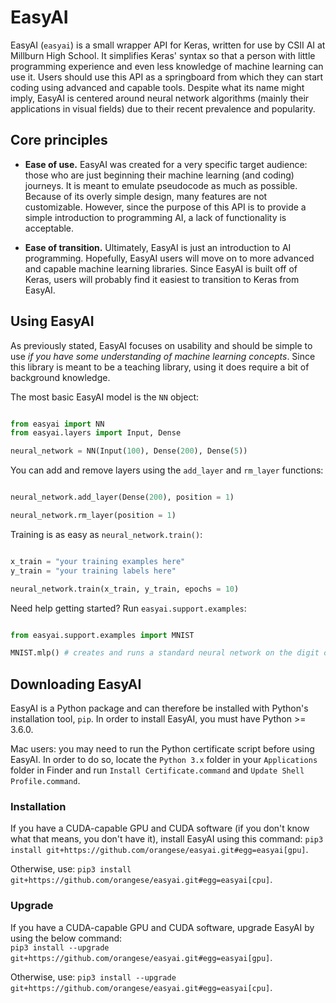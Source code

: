 
# EasyAI

EasyAI (`easyai`) is a small wrapper API for Keras, written for use by CSII AI at Millburn High School. It simplifies Keras' syntax so that a person with little programming experience and even less knowledge of machine learning can use it. Users should use this API as a springboard from which they can start coding using advanced and capable tools. Despite what its name might imply, EasyAI is centered around neural network algorithms (mainly their applications in visual fields) due to their recent prevalence and popularity.

## Core principles

* **Ease of use.** EasyAI was created for a very specific target audience: those who are just beginning their 
machine learning (and coding) journeys. It is meant to emulate pseudocode as much as possible. Because of its overly simple design, many features are not customizable. However, since the purpose of this API is to provide a simple introduction to programming AI, a lack of functionality is acceptable.

* **Ease of transition.** Ultimately, EasyAI is just an introduction to AI programming. Hopefully, EasyAI users 
will move on to more advanced and capable machine learning libraries. Since EasyAI is built off of Keras, users will
probably find it easiest to transition to Keras from EasyAI.

## Using EasyAI

As previously stated, EasyAI focuses on usability and should be simple to use _if you have some understanding of machine learning concepts_. Since this library is meant to be a teaching library, using it does require a bit of background knowledge.

The most basic EasyAI model is the `NN` object:

```python

from easyai import NN
from easyai.layers import Input, Dense

neural_network = NN(Input(100), Dense(200), Dense(5))

```

You can add and remove layers using the `add_layer` and `rm_layer` functions:

```python

neural_network.add_layer(Dense(200), position = 1)

neural_network.rm_layer(position = 1)

```

Training is as easy as `neural_network.train()`:

```python

x_train = "your training examples here"
y_train = "your training labels here"

neural_network.train(x_train, y_train, epochs = 10)

```

Need help getting started? Run `easyai.support.examples`:

```python

from easyai.support.examples import MNIST

MNIST.mlp() # creates and runs a standard neural network on the digit classifying dataset, MNIST

```

## Downloading EasyAI

EasyAI is a Python package and can therefore be installed with Python's installation tool, `pip`. In order to install EasyAI, you must have Python >= 3.6.0.

Mac users: you may need to run the Python certificate script before using EasyAI. In order to do so, locate the `Python 3.x` folder in your `Applications` folder in Finder and run `Install Certificate.command` and `Update Shell Profile.command`.

### Installation

If you have a CUDA-capable GPU and CUDA software (if you don't know what that means, you don't have it), install EasyAI using this command: `pip3 install git+https://github.com/orangese/easyai.git#egg=easyai[gpu]`.

Otherwise, use: `pip3 install git+https://github.com/orangese/easyai.git#egg=easyai[cpu]`.

### Upgrade

If you have a CUDA-capable GPU and CUDA software, upgrade EasyAI by using the below command:  
`pip3 install --upgrade git+https://github.com/orangese/easyai.git#egg=easyai[gpu]`.

Otherwise, use: `pip3 install --upgrade git+https://github.com/orangese/easyai.git#egg=easyai[cpu]`.
